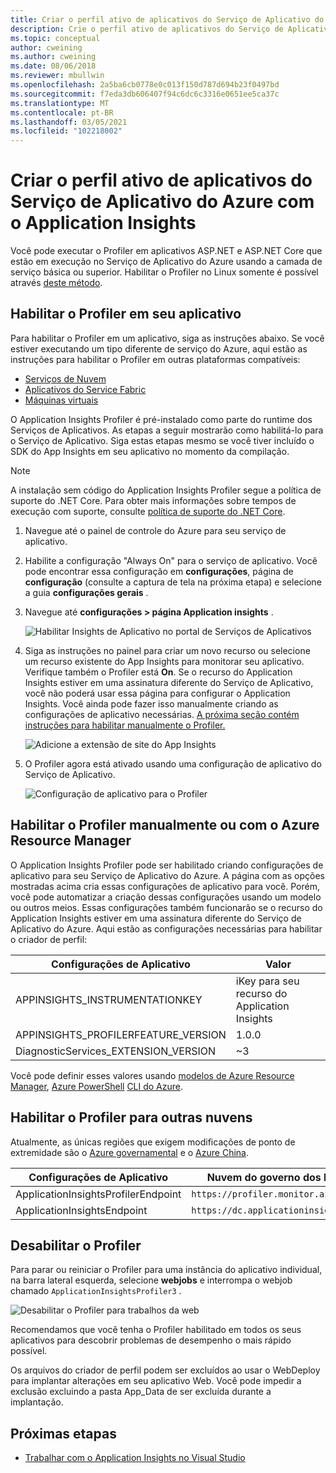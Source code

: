 ```yaml
---
title: Criar o perfil ativo de aplicativos do Serviço de Aplicativo do Azure com o Application Insights | Microsoft Docs
description: Crie o perfil ativo de aplicativos do Serviço de Aplicativo do Azure com o Application Insights Profiler.
ms.topic: conceptual
author: cweining
ms.author: cweining
ms.date: 08/06/2018
ms.reviewer: mbullwin
ms.openlocfilehash: 2a5ba6cb0778e0c013f150d787d694b23f0497bd
ms.sourcegitcommit: f7eda3db606407f94c6dc6c3316e0651ee5ca37c
ms.translationtype: MT
ms.contentlocale: pt-BR
ms.lasthandoff: 03/05/2021
ms.locfileid: "102218002"
---
```

# <a name="profile-live-azure-app-service-apps-with-application-insights"></a>Criar o perfil ativo de aplicativos do Serviço de Aplicativo do Azure com o Application Insights

Você pode executar o Profiler em aplicativos ASP.NET e ASP.NET Core que estão em execução no Serviço de Aplicativo do Azure usando a camada de serviço básica ou superior. Habilitar o Profiler no Linux somente é possível através [deste método](profiler-aspnetcore-linux.md).

## <a name="enable-profiler-for-your-app"></a><a id="installation"></a> Habilitar o Profiler em seu aplicativo
Para habilitar o Profiler em um aplicativo, siga as instruções abaixo. Se você estiver executando um tipo diferente de serviço do Azure, aqui estão as instruções para habilitar o Profiler em outras plataformas compatíveis:
* [Serviços de Nuvem](./profiler-cloudservice.md?toc=%2fazure%2fazure-monitor%2ftoc.json)
* [Aplicativos do Service Fabric](./profiler-servicefabric.md?toc=%2fazure%2fazure-monitor%2ftoc.json)
* [Máquinas virtuais](./profiler-vm.md?toc=%2fazure%2fazure-monitor%2ftoc.json)

O Application Insights Profiler é pré-instalado como parte do runtime dos Serviços de Aplicativos. As etapas a seguir mostrarão como habilitá-lo para o Serviço de Aplicativo. Siga estas etapas mesmo se você tiver incluído o SDK do App Insights em seu aplicativo no momento da compilação.

> [!NOTE]
> A instalação sem código do Application Insights Profiler segue a política de suporte do .NET Core.
> Para obter mais informações sobre tempos de execução com suporte, consulte [política de suporte do .NET Core](https://dotnet.microsoft.com/platform/support/policy/dotnet-core).

1. Navegue até o painel de controle do Azure para seu serviço de aplicativo.
1. Habilite a configuração "Always On" para o serviço de aplicativo. Você pode encontrar essa configuração em **configurações**, página de **configuração** (consulte a captura de tela na próxima etapa) e selecione a guia **configurações gerais** .
1. Navegue até **configurações > página Application insights** .

   ![Habilitar Insights de Aplicativo no portal de Serviços de Aplicativos](./media/profiler/AppInsights-AppServices.png)

1. Siga as instruções no painel para criar um novo recurso ou selecione um recurso existente do App Insights para monitorar seu aplicativo. Verifique também o Profiler está **On**. Se o recurso do Application Insights estiver em uma assinatura diferente do Serviço de Aplicativo, você não poderá usar essa página para configurar o Application Insights. Você ainda pode fazer isso manualmente criando as configurações de aplicativo necessárias. [A próxima seção contém instruções para habilitar manualmente o Profiler.](#enable-profiler-manually-or-with-azure-resource-manager) 

   ![Adicione a extensão de site do App Insights][Enablement UI]

1. O Profiler agora está ativado usando uma configuração de aplicativo do Serviço de Aplicativo.

    ![Configuração de aplicativo para o Profiler][profiler-app-setting]

## <a name="enable-profiler-manually-or-with-azure-resource-manager"></a>Habilitar o Profiler manualmente ou com o Azure Resource Manager
O Application Insights Profiler pode ser habilitado criando configurações de aplicativo para seu Serviço de Aplicativo do Azure. A página com as opções mostradas acima cria essas configurações de aplicativo para você. Porém, você pode automatizar a criação dessas configurações usando um modelo ou outros meios. Essas configurações também funcionarão se o recurso do Application Insights estiver em uma assinatura diferente do Serviço de Aplicativo do Azure.
Aqui estão as configurações necessárias para habilitar o criador de perfil:

|Configurações de Aplicativo    | Valor    |
|---------------|----------|
|APPINSIGHTS_INSTRUMENTATIONKEY         | iKey para seu recurso do Application Insights    |
|APPINSIGHTS_PROFILERFEATURE_VERSION | 1.0.0 |
|DiagnosticServices_EXTENSION_VERSION | ~3 |


Você pode definir esses valores usando [modelos de Azure Resource Manager](./azure-web-apps.md#app-service-application-settings-with-azure-resource-manager), [Azure PowerShell](/powershell/module/az.websites/set-azwebapp)  [CLI do Azure](/cli/azure/webapp/config/appsettings).

## <a name="enable-profiler-for-other-clouds"></a>Habilitar o Profiler para outras nuvens

Atualmente, as únicas regiões que exigem modificações de ponto de extremidade são o [Azure governamental](https://docs.microsoft.com/azure/azure-government/compare-azure-government-global-azure#application-insights) e o [Azure China](https://docs.microsoft.com/azure/china/resources-developer-guide).

|Configurações de Aplicativo    | Nuvem do governo dos EUA | Nuvem da China |   
|---------------|---------------------|-------------|
|ApplicationInsightsProfilerEndpoint         | `https://profiler.monitor.azure.us`    | `https://profiler.monitor.azure.cn` |
|ApplicationInsightsEndpoint | `https://dc.applicationinsights.us` | `https://dc.applicationinsights.azure.cn` |

## <a name="disable-profiler"></a>Desabilitar o Profiler

Para parar ou reiniciar o Profiler para uma instância do aplicativo individual, na barra lateral esquerda, selecione **webjobs** e interrompa o webjob chamado `ApplicationInsightsProfiler3` .

  ![Desabilitar o Profiler para trabalhos da web][disable-profiler-webjob]

Recomendamos que você tenha o Profiler habilitado em todos os seus aplicativos para descobrir problemas de desempenho o mais rápido possível.

Os arquivos do criador de perfil podem ser excluídos ao usar o WebDeploy para implantar alterações em seu aplicativo Web. Você pode impedir a exclusão excluindo a pasta App_Data de ser excluída durante a implantação. 


## <a name="next-steps"></a>Próximas etapas

* [Trabalhar com o Application Insights no Visual Studio](./visual-studio.md)

[Enablement UI]: ./media/profiler/Enablement_UI.png
[profiler-app-setting]:./media/profiler/profiler-app-setting.png
[disable-profiler-webjob]: ./media/profiler/disable-profiler-webjob.png


